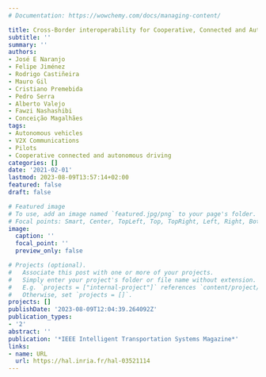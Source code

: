 ```yaml
---
# Documentation: https://wowchemy.com/docs/managing-content/

title: Cross-Border interoperability for Cooperative, Connected and Autonomous Driving
subtitle: ''
summary: ''
authors:
- José E Naranjo
- Felipe Jiménez
- Rodrigo Castiñeira
- Mauro Gil
- Cristiano Premebida
- Pedro Serra
- Alberto Valejo
- Fawzi Nashashibi
- Conceição Magalhães
tags:
- Autonomous vehicles
- V2X Communications
- Pilots
- Cooperative connected and autonomous driving
categories: []
date: '2021-02-01'
lastmod: 2023-08-09T13:57:14+02:00
featured: false
draft: false

# Featured image
# To use, add an image named `featured.jpg/png` to your page's folder.
# Focal points: Smart, Center, TopLeft, Top, TopRight, Left, Right, BottomLeft, Bottom, BottomRight.
image:
  caption: ''
  focal_point: ''
  preview_only: false

# Projects (optional).
#   Associate this post with one or more of your projects.
#   Simply enter your project's folder or file name without extension.
#   E.g. `projects = ["internal-project"]` references `content/project/deep-learning/index.md`.
#   Otherwise, set `projects = []`.
projects: []
publishDate: '2023-08-09T12:04:39.264092Z'
publication_types:
- '2'
abstract: ''
publication: '*IEEE Intelligent Transportation Systems Magazine*'
links:
- name: URL
  url: https://hal.inria.fr/hal-03521114
---
```

